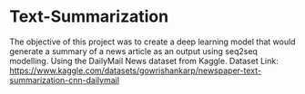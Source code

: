 # Text-Summarization
The objective of this project was to create a deep learning model that would  generate a summary of a news article as an output using seq2seq modelling. Using the DailyMail News dataset from Kaggle.
Dataset Link: https://www.kaggle.com/datasets/gowrishankarp/newspaper-text-summarization-cnn-dailymail
